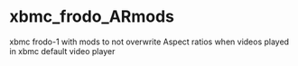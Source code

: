 xbmc_frodo_ARmods
=================

xbmc frodo-1 with mods to not overwrite Aspect ratios when videos played in xbmc default video player
